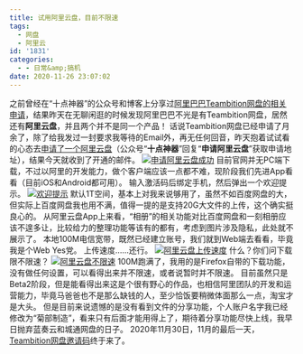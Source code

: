 ```yaml
---
title: 试用阿里云盘，目前不限速
tags:
  - 网盘
  - 阿里云
id: '1831'
categories:
  - - 日常&amp;搞机
date: 2020-11-26 23:07:02
---
```


之前曾经在“十点神器”的公众号和博客上分享过[阿里巴巴Teambition网盘的相关申请](https://www.jubuzz.com/geek/efficiency/1722.html)，结果昨天在无聊闲逛的时候发现阿里巴巴不光是有Teambition网盘，居然还有**阿里云盘**，并且两个并不是同一个产品！ 话说Teambition网盘已经申请了月余了，除了给我发过一封要求我等待的Email外，再无任何回音，昨天抱着试试看的心态去[申请了一个阿里云盘](https://www.aliyundrive.com/apply?spm=5176.13910061.8115314850.3.6a8ec65fFoFjxC)（公众号“**十点神器**”回复“**申请阿里云盘**”获取申请地址），结果今天就收到了开通的邮件。 [![申请阿里云盘成功](https://images.jubuzz.com///1606402204.png)](https://images.jubuzz.com///1606402204.png) 目前官网并无PC端下载，不过以阿里的开发能力，做个客户端应该一点都不难，现阶段我们先进App看看（目前iOS和Android都可用）。 输入激活码后绑定手机，然后弹出一个欢迎提示。 [![欢迎提示](https://images.jubuzz.com///1606402274.jpg)](https://images.jubuzz.com///1606402274.jpg) 默认1T空间，基本上对我来说够用了，虽然不如百度网盘的大，但实际上百度网盘我也用不满，值得一提的是支持20G大文件的上传，这个确实挺良心的。 从阿里云盘App上来看，“相册”的相关功能对比百度网盘和一刻相册应该不遑多让，比较给力的整理功能等该有的都有，考虑到图片涉及隐私，此处就不展示了。 本地100M电信宽带，既然已经建立账号，我们就到Web端去看看，毕竟我是个Web Yes党。 上传速度......还行。 [![阿里云盘上传速度](https://images.jubuzz.com///1606402408.png)](https://images.jubuzz.com///1606402408.png) 什么？你们问下载限不限速？ [![阿里云盘不限速](https://images.jubuzz.com///1606402843.png)](https://images.jubuzz.com///1606402843.png) 100M跑满了，我用的是Firefox自带的下载功能，没有做任何设置，可以看得出来并不限速，或者说暂时并不限速。 目前虽然只是Beta2阶段，但是能看得出来这是个很有野心的作品，也相信阿里团队的开发和运营能力，毕竟马爸爸也不是那么缺钱的人，至少恰饭要稍微体面那么一点，淘宝才是大头。 但是目前来说遗憾的是没有看到文件的分享功能，个人账户名字我已经修改为“菊部制造”，看来只有后面才能用得上了，期待着分享功能尽快上线，我早日抛弃蓝奏云和城通网盘的日子。 2020年11月30日，11月的最后一天，[Teambition网盘邀请码](https://www.jubuzz.com/geek/efficiency/1833.html)终于来了。